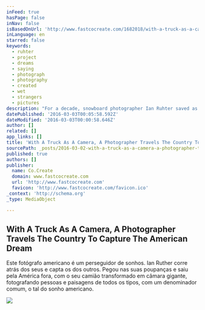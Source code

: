 ```yaml
---
inFeed: true
hasPage: false
inNav: false
isBasedOnUrl: 'http://www.fastcocreate.com/1682018/with-a-truck-as-a-camera-a-photographer-travels-the-country-to-capture-the-american-dream'
inLanguage: en
starred: false
keywords:
  - ruhter
  - project
  - dreams
  - saying
  - photograph
  - photography
  - created
  - wet
  - strangers
  - pictures
description: "For a decade, snowboard photographer Ian Ruhter saved as much money as he could. Not so much for a rainy day, more for the dream to be named later. \"I knew one day I'd like to do something,\" he says. \"I didn't know it was this, but I knew it would be something.\""
datePublished: '2016-03-03T00:05:58.592Z'
dateModified: '2016-03-03T00:00:58.646Z'
author: []
related: []
app_links: []
title: 'With A Truck As A Camera, A Photographer Travels The Country To Capture The American Dream'
sourcePath: _posts/2016-03-02-with-a-truck-as-a-camera-a-photographer-travels-the-country.md
published: true
authors: []
publisher:
  name: Co.Create
  domain: www.fastcocreate.com
  url: 'http://www.fastcocreate.com'
  favicon: 'http://www.fastcocreate.com/favicon.ico'
_context: 'http://schema.org'
_type: MediaObject

---
```

<article style=""><h1>With A Truck As A Camera, A Photographer Travels The Country To Capture The American Dream</h1><p>Este fotógrafo americano é um perseguidor de sonhos. Ian Ruther corre atrás dos seus e capta os dos outros.  Pegou nas suas poupanças e saiu pela América fora, com o seu camião transformado em câmara gigante, fotografando pessoas e paisagens de todos os tipos, com um denominador comum, o tal do sonho americano.</p><img src="https://s3-us-west-2.amazonaws.com/the-grid-img/p/395023728c797108895467c459f85155d9f74dba.jpg" /></article>